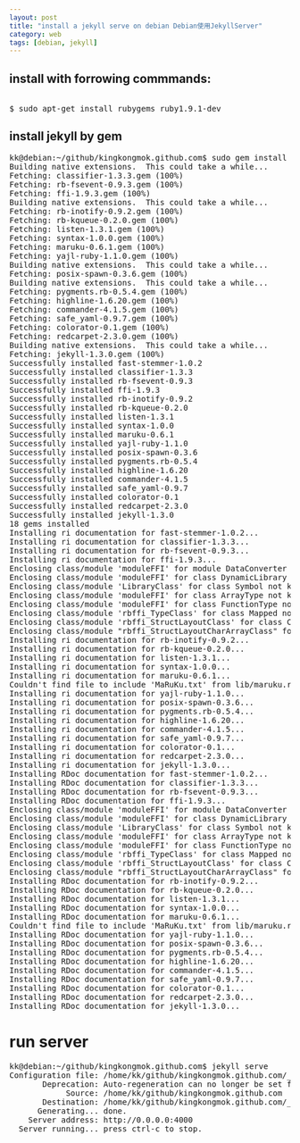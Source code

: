 ```yaml
---
layout: post
title: "install a jekyll serve on debian Debian使用JekyllServer"
category: web
tags: [debian, jekyll]
---
```

## install with forrowing commmands:

<pre>

$ sudo apt-get install rubygems ruby1.9.1-dev
</pre>

## install jekyll by gem
<pre>
kk@debian:~/github/kingkongmok.github.com$ sudo gem install jekyll
Building native extensions.  This could take a while...
Fetching: classifier-1.3.3.gem (100%)
Fetching: rb-fsevent-0.9.3.gem (100%)
Fetching: ffi-1.9.3.gem (100%)
Building native extensions.  This could take a while...
Fetching: rb-inotify-0.9.2.gem (100%)
Fetching: rb-kqueue-0.2.0.gem (100%)
Fetching: listen-1.3.1.gem (100%)
Fetching: syntax-1.0.0.gem (100%)
Fetching: maruku-0.6.1.gem (100%)
Fetching: yajl-ruby-1.1.0.gem (100%)
Building native extensions.  This could take a while...
Fetching: posix-spawn-0.3.6.gem (100%)
Building native extensions.  This could take a while...
Fetching: pygments.rb-0.5.4.gem (100%)
Fetching: highline-1.6.20.gem (100%)
Fetching: commander-4.1.5.gem (100%)
Fetching: safe_yaml-0.9.7.gem (100%)
Fetching: colorator-0.1.gem (100%)
Fetching: redcarpet-2.3.0.gem (100%)
Building native extensions.  This could take a while...
Fetching: jekyll-1.3.0.gem (100%)
Successfully installed fast-stemmer-1.0.2
Successfully installed classifier-1.3.3
Successfully installed rb-fsevent-0.9.3
Successfully installed ffi-1.9.3
Successfully installed rb-inotify-0.9.2
Successfully installed rb-kqueue-0.2.0
Successfully installed listen-1.3.1
Successfully installed syntax-1.0.0
Successfully installed maruku-0.6.1
Successfully installed yajl-ruby-1.1.0
Successfully installed posix-spawn-0.3.6
Successfully installed pygments.rb-0.5.4
Successfully installed highline-1.6.20
Successfully installed commander-4.1.5
Successfully installed safe_yaml-0.9.7
Successfully installed colorator-0.1
Successfully installed redcarpet-2.3.0
Successfully installed jekyll-1.3.0
18 gems installed
Installing ri documentation for fast-stemmer-1.0.2...
Installing ri documentation for classifier-1.3.3...
Installing ri documentation for rb-fsevent-0.9.3...
Installing ri documentation for ffi-1.9.3...
Enclosing class/module 'moduleFFI' for module DataConverter not known
Enclosing class/module 'moduleFFI' for class DynamicLibrary not known
Enclosing class/module 'LibraryClass' for class Symbol not known
Enclosing class/module 'moduleFFI' for class ArrayType not known
Enclosing class/module 'moduleFFI' for class FunctionType not known
Enclosing class/module 'rbffi_TypeClass' for class Mapped not known
Enclosing class/module 'rbffi_StructLayoutClass' for class CharArray not known
Enclosing class/module "rbffi_StructLayoutCharArrayClass" for alias to_str to_s not known
Installing ri documentation for rb-inotify-0.9.2...
Installing ri documentation for rb-kqueue-0.2.0...
Installing ri documentation for listen-1.3.1...
Installing ri documentation for syntax-1.0.0...
Installing ri documentation for maruku-0.6.1...
Couldn't find file to include 'MaRuKu.txt' from lib/maruku.rb
Installing ri documentation for yajl-ruby-1.1.0...
Installing ri documentation for posix-spawn-0.3.6...
Installing ri documentation for pygments.rb-0.5.4...
Installing ri documentation for highline-1.6.20...
Installing ri documentation for commander-4.1.5...
Installing ri documentation for safe_yaml-0.9.7...
Installing ri documentation for colorator-0.1...
Installing ri documentation for redcarpet-2.3.0...
Installing ri documentation for jekyll-1.3.0...
Installing RDoc documentation for fast-stemmer-1.0.2...
Installing RDoc documentation for classifier-1.3.3...
Installing RDoc documentation for rb-fsevent-0.9.3...
Installing RDoc documentation for ffi-1.9.3...
Enclosing class/module 'moduleFFI' for module DataConverter not known
Enclosing class/module 'moduleFFI' for class DynamicLibrary not known
Enclosing class/module 'LibraryClass' for class Symbol not known
Enclosing class/module 'moduleFFI' for class ArrayType not known
Enclosing class/module 'moduleFFI' for class FunctionType not known
Enclosing class/module 'rbffi_TypeClass' for class Mapped not known
Enclosing class/module 'rbffi_StructLayoutClass' for class CharArray not known
Enclosing class/module "rbffi_StructLayoutCharArrayClass" for alias to_str to_s not known
Installing RDoc documentation for rb-inotify-0.9.2...
Installing RDoc documentation for rb-kqueue-0.2.0...
Installing RDoc documentation for listen-1.3.1...
Installing RDoc documentation for syntax-1.0.0...
Installing RDoc documentation for maruku-0.6.1...
Couldn't find file to include 'MaRuKu.txt' from lib/maruku.rb
Installing RDoc documentation for yajl-ruby-1.1.0...
Installing RDoc documentation for posix-spawn-0.3.6...
Installing RDoc documentation for pygments.rb-0.5.4...
Installing RDoc documentation for highline-1.6.20...
Installing RDoc documentation for commander-4.1.5...
Installing RDoc documentation for safe_yaml-0.9.7...
Installing RDoc documentation for colorator-0.1...
Installing RDoc documentation for redcarpet-2.3.0...
Installing RDoc documentation for jekyll-1.3.0...
</pre>

# run server
<pre>
kk@debian:~/github/kingkongmok.github.com$ jekyll serve
Configuration file: /home/kk/github/kingkongmok.github.com/_config.yml
       Deprecation: Auto-regeneration can no longer be set from your configuration file(s). Use the --watch/-w command-line option instead.
            Source: /home/kk/github/kingkongmok.github.com
       Destination: /home/kk/github/kingkongmok.github.com/_site
      Generating... done.
    Server address: http://0.0.0.0:4000
  Server running... press ctrl-c to stop.
</pre>


